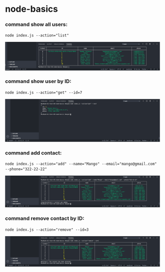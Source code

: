 # node-basics


### command show all users:
 `node index.js --action="list"`


![first img](/images/showContactList.png)

### command show user by ID: 
`node index.js --action="get" --id=7`


![second img](/images/showContactWithID.png)

### command add contact:
`node index.js --action="add" --name="Mango" --email="mango@gmail.com" --phone="322-22-22"`


![third img](/images/addContact.png)

### command remove contact by ID:
`node index.js --action="remove" --id=3`


![fourth img](/images/removeContactByID.png)
